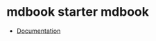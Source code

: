 # mdbook starter mdbook

- [Documentation](http://mdbook-starter-mdbook.s3-website-ap-northeast-1.amazonaws.com/index.html)
